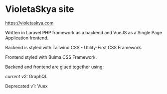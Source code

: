 # VioletaSkya site

https://violetaskya.com

Written in Laravel PHP framework as a backend and VueJS as a Single Page Application frontend.

Backend is styled with Tailwind CSS - Utility-First CSS Framework.

Frontend styled with Bulma CSS Framework.

Backend and frontend are glued together using:

*current v2:* GraphQL

Deprecated v1: Vuex